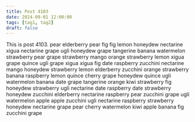 ```yaml
---
title: Post 4103
date: 2024-09-01 12:00:00
tags: [tag1, tag2]
draft: false
---
```

This is post 4103.
pear
elderberry
pear
fig
fig
lemon
honeydew
nectarine
xigua
nectarine
grape
ugli
honeydew
grape
tangerine
banana
watermelon
strawberry
pear
grape
strawberry
mango
orange
strawberry
lemon
xigua
grape
quince
ugli
grape
xigua
xigua
fig
date
raspberry
zucchini
nectarine
mango
honeydew
strawberry
lemon
elderberry
zucchini
orange
strawberry
banana
raspberry
lemon
quince
cherry
grape
honeydew
quince
ugli
watermelon
banana
date
grape
tangerine
orange
kiwi
strawberry
fig
honeydew
strawberry
ugli
nectarine
date
raspberry
date
strawberry
honeydew
zucchini
elderberry
nectarine
raspberry
pear
zucchini
grape
ugli
watermelon
apple
apple
zucchini
ugli
nectarine
raspberry
strawberry
honeydew
nectarine
grape
pear
cherry
watermelon
kiwi
apple
banana
fig
zucchini
grape
